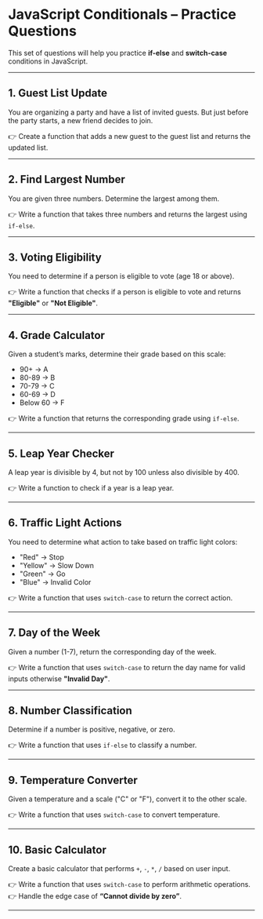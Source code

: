 # JavaScript Conditionals – Practice Questions

This set of questions will help you practice **if-else** and **switch-case** conditions in JavaScript.

---

## 1. Guest List Update
You are organizing a party and have a list of invited guests. But just before the party starts, a new friend decides to join.  

👉 Create a function that adds a new guest to the guest list and returns the updated list.

---

## 2. Find Largest Number
You are given three numbers. Determine the largest among them.  

👉 Write a function that takes three numbers and returns the largest using `if-else`.

---

## 3. Voting Eligibility
You need to determine if a person is eligible to vote (age 18 or above).  

👉 Write a function that checks if a person is eligible to vote and returns **"Eligible"** or **"Not Eligible"**.

---

## 4. Grade Calculator
Given a student’s marks, determine their grade based on this scale:  

- 90+ → A  
- 80-89 → B  
- 70-79 → C  
- 60-69 → D  
- Below 60 → F  

👉 Write a function that returns the corresponding grade using `if-else`.

---

## 5. Leap Year Checker
A leap year is divisible by 4, but not by 100 unless also divisible by 400.  

👉 Write a function to check if a year is a leap year.

---

## 6. Traffic Light Actions
You need to determine what action to take based on traffic light colors:  

- "Red" → Stop  
- "Yellow" → Slow Down  
- "Green" → Go  
- "Blue" → Invalid Color  

👉 Write a function that uses `switch-case` to return the correct action.

---

## 7. Day of the Week
Given a number (1-7), return the corresponding day of the week.  

👉 Write a function that uses `switch-case` to return the day name for valid inputs otherwise **"Invalid Day"**.

---

## 8. Number Classification
Determine if a number is positive, negative, or zero.  

👉 Write a function that uses `if-else` to classify a number.

---

## 9. Temperature Converter
Given a temperature and a scale ("C" or "F"), convert it to the other scale.  

👉 Write a function that uses `switch-case` to convert temperature.

---

## 10. Basic Calculator
Create a basic calculator that performs `+`, `-`, `*`, `/` based on user input.  

👉 Write a function that uses `switch-case` to perform arithmetic operations.  
👉 Handle the edge case of **“Cannot divide by zero”**.

---
